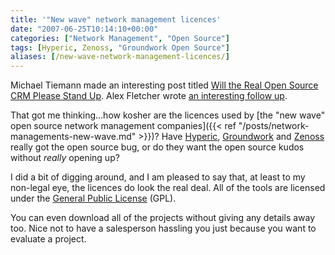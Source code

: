 ```yaml
---
title: '"New wave" network management licences'
date: "2007-06-25T10:14:10+00:00"
categories: ["Network Management", "Open Source"]
tags: [Hyperic, Zenoss, "Groundwork Open Source"]
aliases: [/new-wave-network-management-licences/]
---
```


Michael Tiemann made an interesting post titled [Will the Real Open Source CRM Please Stand Up](http://www.opensource.org/node/163). Alex Fletcher wrote [an interesting follow up](http://alexfletcher.typepad.com/all_bets_off/2007/06/thoughts-on-osi.html).

That got me thinking...how kosher are the licences used by [the "new wave" open source network management companies]({{< ref "/posts/network-managements-new-wave.md" >}})? Have [Hyperic](http://www.hyperic.com/), [Groundwork](http://www.groundworkopensource.com/) and [Zenoss](https://www.zenoss.com/) really got the open source bug, or do they want the open source kudos without *really* opening up?

I did a bit of digging around, and I am pleased to say that, at least to my non-legal eye, the licences do look the real deal. All of the tools are licensed under the [General Public License](http://www.gnu.org/licenses/licenses.html#GPL) (GPL).

You can even download all of the projects without giving any details away too. Nice not to have a salesperson hassling you just because you want to evaluate a project.

